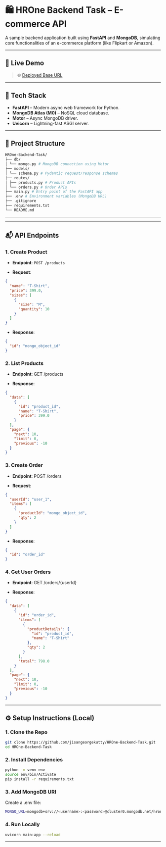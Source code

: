 # 🛍️ HROne Backend Task – E-commerce API

A sample backend application built using **FastAPI** and **MongoDB**, simulating core functionalities of an e-commerce platform (like Flipkart or Amazon).

---

## 🚀 Live Demo

> 🌐 [Deployed Base URL](https://hrone-backend-qnnf.onrender.com)  

---

## 🧰 Tech Stack

- **FastAPI** – Modern async web framework for Python.
- **MongoDB Atlas (M0)** – NoSQL cloud database.
- **Motor** – Async MongoDB driver.
- **Uvicorn** – Lightning-fast ASGI server.

---

## 📂 Project Structure
```bash
HROne-Backend-Task/
├── db/
│ └── mongo.py # MongoDB connection using Motor
├── models/
│ └── schema.py # Pydantic request/response schemas
├── routes/
│ ├── products.py # Product APIs
│ └── orders.py # Order APIs
├── main.py # Entry point of the FastAPI app
├── .env # Environment variables (MongoDB URL)
├── .gitignore
├── requirements.txt
└── README.md
```

---

---

## 📬 API Endpoints

### 1. Create Product

- **Endpoint**: `POST /products`

- **Request**:
```json
{
  "name": "T-Shirt",
  "price": 399.0,
  "sizes": [
    {
      "size": "M",
      "quantity": 10
    }
  ]
}
```
- **Response**:
```json
{
  "id": "mongo_object_id"
}
```

### 2. List Products

- **Endpoint**: GET /products

- **Response**:
```json
{
  "data": [
    {
      "id": "product_id",
      "name": "T-Shirt",
      "price": 399.0
    }
  ],
  "page": {
    "next": 10,
    "limit": 0,
    "previous": -10
  }
}
```

### 3. Create Order

- **Endpoint**: POST /orders

- **Request**:
```json
{
  "userId": "user_1",
  "items": [
    {
      "productId": "mongo_object_id",
      "qty": 2
    }
  ]
}
```
- **Response**:
```json
{
  "id": "order_id"
}
```

### 4. Get User Orders

- **Endpoint**: GET /orders/{userId}

- **Response**:
```json
{
  "data": [
    {
      "id": "order_id",
      "items": [
        {
          "productDetails": {
            "id": "product_id",
            "name": "T-Shirt"
          },
          "qty": 2
        }
      ],
      "total": 798.0
    }
  ],
  "page": {
    "next": 10,
    "limit": 0,
    "previous": -10
  }
}
```

---

## ⚙️ Setup Instructions (Local)

### 1. Clone the Repo

```bash
git clone https://github.com/jisangeorgekutty/HROne-Backend-Task.git
cd HROne-Backend-Task
```

### 2. Install Dependencies

```bash
python -m venv env
source env/bin/Activate 
pip install -r requirements.txt
```

### 3. Add MongoDB URI

Create a .env file:

```bash
MONGO_URL=mongodb+srv://<username>:<password>@cluster0.mongodb.net/hrone?retryWrites=true&w=majority
```

### 4. Run Locally

```bash
uvicorn main:app --reload
```

---
